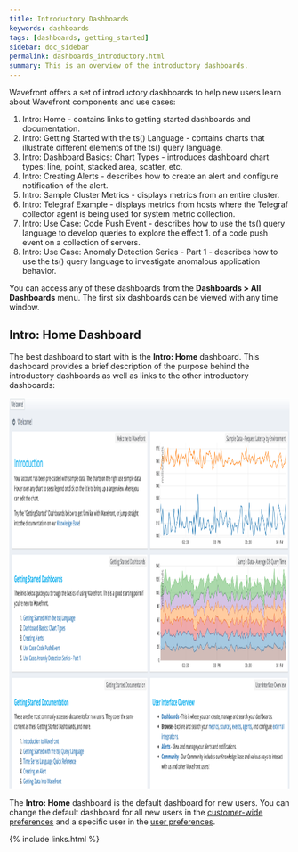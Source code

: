 ```yaml
---
title: Introductory Dashboards
keywords: dashboards
tags: [dashboards, getting_started]
sidebar: doc_sidebar
permalink: dashboards_introductory.html
summary: This is an overview of the introductory dashboards.
---
```

Wavefront offers a set of introductory dashboards to help new users learn about Wavefront components and use cases:

1. Intro: Home - contains links to getting started dashboards and documentation.
1. Intro: Getting Started with the ts() Language - contains charts that illustrate different elements of the ts() query language.
1. Intro: Dashboard Basics: Chart Types - introduces dashboard chart types: line, point, stacked area, scatter, etc.
1. Intro: Creating Alerts - describes how to create an alert and configure notification of the alert.
1. Intro: Sample Cluster Metrics - displays metrics from an entire cluster.
1. Intro: Telegraf Example - displays metrics from hosts where the Telegraf collector agent is being used for system metric collection.
1. Intro: Use Case: Code Push Event - describes how to use the ts() query language to develop queries to explore the effect 1. of a code push event on a collection of servers.
1. Intro: Use Case: Anomaly Detection Series - Part 1 - describes how to use the ts() query language to investigate anomalous application behavior.

You can access any of these dashboards from the **Dashboards > All Dashboards** menu. The first six dashboards can be viewed with any time window.

## Intro: Home Dashboard

The best dashboard to start with is the **Intro: Home** dashboard. This dashboard provides a brief description of the purpose behind the introductory dashboards as well as links to the other introductory dashboards:

[<img src="images/intro-home.png" class="image-2 jive-image" width="1600" height="701" />](images/intro-home.png)

The **Intro: Home** dashboard is the default dashboard for new users. You can change the default dashboard for all new users in the <a href="https://community.wavefront.com/docs/DOC-1084#jive_content_id_CustomerWide_Preferences">customer-wide preferences</a> and a specific user in the <a href="https://community.wavefront.com/docs/DOC-1247">user preferences</a>.

{% include links.html %}
